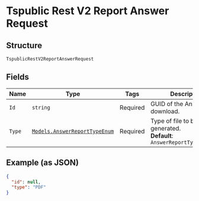 
# Tspublic Rest V2 Report Answer Request

## Structure

`TspublicRestV2ReportAnswerRequest`

## Fields

| Name | Type | Tags | Description |
|  --- | --- | --- | --- |
| `Id` | `string` | Required | GUID of the Answer to download. |
| `Type` | [`Models.AnswerReportTypeEnum`](../../doc/models/answer-report-type-enum.md) | Required | Type of file to be generated.<br>**Default**: `AnswerReportTypeEnum.PDF` |

## Example (as JSON)

```json
{
  "id": null,
  "type": "PDF"
}
```

